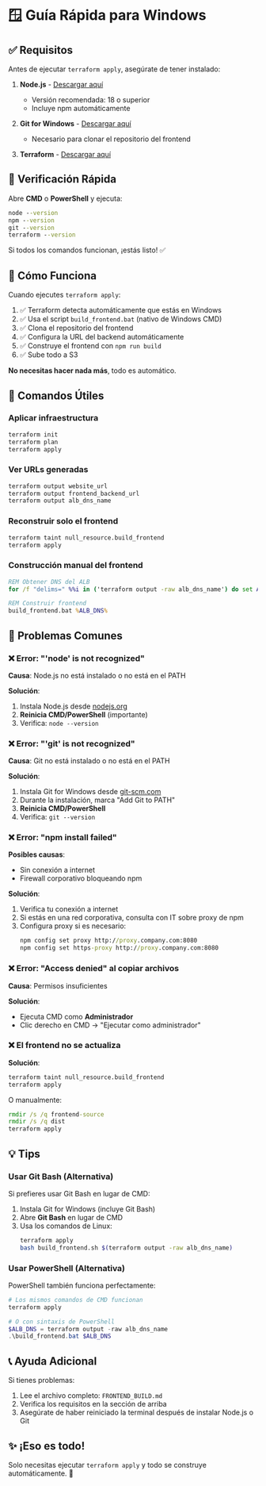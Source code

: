 # 🪟 Guía Rápida para Windows

## ✅ Requisitos

Antes de ejecutar `terraform apply`, asegúrate de tener instalado:

1. **Node.js** - [Descargar aquí](https://nodejs.org/)

   - Versión recomendada: 18 o superior
   - Incluye npm automáticamente

2. **Git for Windows** - [Descargar aquí](https://git-scm.com/download/win)

   - Necesario para clonar el repositorio del frontend

3. **Terraform** - [Descargar aquí](https://www.terraform.io/downloads)

## 🚀 Verificación Rápida

Abre **CMD** o **PowerShell** y ejecuta:

```cmd
node --version
npm --version
git --version
terraform --version
```

Si todos los comandos funcionan, ¡estás listo! ✅

## 🎯 Cómo Funciona

Cuando ejecutes `terraform apply`:

1. ✅ Terraform detecta automáticamente que estás en Windows
2. ✅ Usa el script `build_frontend.bat` (nativo de Windows CMD)
3. ✅ Clona el repositorio del frontend
4. ✅ Configura la URL del backend automáticamente
5. ✅ Construye el frontend con `npm run build`
6. ✅ Sube todo a S3

**No necesitas hacer nada más**, todo es automático.

## 📝 Comandos Útiles

### Aplicar infraestructura

```cmd
terraform init
terraform plan
terraform apply
```

### Ver URLs generadas

```cmd
terraform output website_url
terraform output frontend_backend_url
terraform output alb_dns_name
```

### Reconstruir solo el frontend

```cmd
terraform taint null_resource.build_frontend
terraform apply
```

### Construcción manual del frontend

```cmd
REM Obtener DNS del ALB
for /f "delims=" %%i in ('terraform output -raw alb_dns_name') do set ALB_DNS=%%i

REM Construir frontend
build_frontend.bat %ALB_DNS%
```

## 🐛 Problemas Comunes

### ❌ Error: "'node' is not recognized"

**Causa**: Node.js no está instalado o no está en el PATH

**Solución**:

1. Instala Node.js desde [nodejs.org](https://nodejs.org/)
2. **Reinicia CMD/PowerShell** (importante)
3. Verifica: `node --version`

### ❌ Error: "'git' is not recognized"

**Causa**: Git no está instalado o no está en el PATH

**Solución**:

1. Instala Git for Windows desde [git-scm.com](https://git-scm.com/download/win)
2. Durante la instalación, marca "Add Git to PATH"
3. **Reinicia CMD/PowerShell**
4. Verifica: `git --version`

### ❌ Error: "npm install failed"

**Posibles causas**:

- Sin conexión a internet
- Firewall corporativo bloqueando npm

**Solución**:

1. Verifica tu conexión a internet
2. Si estás en una red corporativa, consulta con IT sobre proxy de npm
3. Configura proxy si es necesario:
   ```cmd
   npm config set proxy http://proxy.company.com:8080
   npm config set https-proxy http://proxy.company.com:8080
   ```

### ❌ Error: "Access denied" al copiar archivos

**Causa**: Permisos insuficientes

**Solución**:

- Ejecuta CMD como **Administrador**
- Clic derecho en CMD → "Ejecutar como administrador"

### ❌ El frontend no se actualiza

**Solución**:

```cmd
terraform taint null_resource.build_frontend
terraform apply
```

O manualmente:

```cmd
rmdir /s /q frontend-source
rmdir /s /q dist
terraform apply
```

## 💡 Tips

### Usar Git Bash (Alternativa)

Si prefieres usar Git Bash en lugar de CMD:

1. Instala Git for Windows (incluye Git Bash)
2. Abre **Git Bash** en lugar de CMD
3. Usa los comandos de Linux:
   ```bash
   terraform apply
   bash build_frontend.sh $(terraform output -raw alb_dns_name)
   ```

### Usar PowerShell (Alternativa)

PowerShell también funciona perfectamente:

```powershell
# Los mismos comandos de CMD funcionan
terraform apply

# O con sintaxis de PowerShell
$ALB_DNS = terraform output -raw alb_dns_name
.\build_frontend.bat $ALB_DNS
```

## 📞 Ayuda Adicional

Si tienes problemas:

1. Lee el archivo completo: `FRONTEND_BUILD.md`
2. Verifica los requisitos en la sección de arriba
3. Asegúrate de haber reiniciado la terminal después de instalar Node.js o Git

## ✨ ¡Eso es todo!

Solo necesitas ejecutar `terraform apply` y todo se construye automáticamente. 🎉
